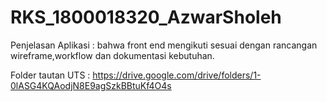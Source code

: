 # RKS_1800018320_AzwarSholeh

Penjelasan Aplikasi : bahwa front end mengikuti sesuai dengan rancangan wireframe,workflow dan dokumentasi kebutuhan.

Folder tautan UTS : https://drive.google.com/drive/folders/1-0lASG4KQAodjN8E9agSzkBBtuKf4O4s
